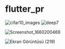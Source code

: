 # flutter_pr
![cifar10_images](https://user-images.githubusercontent.com/82104183/186228506-a61cf3b3-1a4f-4aed-a8e1-2c6ff682a03a.jpg)
![deep7](https://user-images.githubusercontent.com/82104183/186228933-1e18efd3-6ace-4779-9690-bd9b60b97852.png)

![Screenshot_1660200469](https://user-images.githubusercontent.com/82104183/186228520-41ed1b88-3847-43a3-8846-b13048fd662f.png)

![Ekran Görüntüsü (219)](https://user-images.githubusercontent.com/82104183/186228893-07496d8c-0f06-4a65-9aae-a6cd708fac1b.png)
